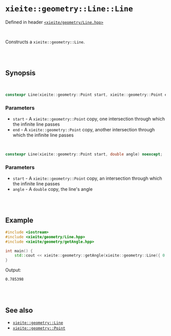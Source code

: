 # `xieite::geometry::Line::Line`
Defined in header [`<xieite/geometry/Line.hpp>`](../../../include/xieite/geometry/Line.hpp)

<br/>

Constructs a `xieite::geometry::Line`.

<br/><br/>

## Synopsis

<br/>

```cpp
constexpr Line(xieite::geometry::Point start, xieite::geometry::Point end) noexcept;
```
### Parameters
- `start` - A `xieite::geometry::Point` copy, one intersection through which the infinite line passes
- `end` - A `xieite::geometry::Point` copy, another intersection through which the infinite line passes

<br/>

```cpp
constexpr Line(xieite::geometry::Point start, double angle) noexcept;
```
### Parameters
- `start` - A `xieite::geometry::Point` copy, an intersection through which the infinite line passes
- `angle` - A `double` copy, the line's angle

<br/><br/>

## Example
```cpp
#include <iostream>
#include <xieite/geometry/Line.hpp>
#include <xieite/geometry/getAngle.hpp>

int main() {
	std::cout << xieite::geometry::getAngle(xieite::geometry::Line({ 0.0, 0.0 }, { 1.0, 1.0 })) << '\n';
}
```
Output:
```
0.785398
```

<br/><br/>

## See also
- [`xieite::geometry::Line`](../../../docs/geometry/Line.md)
- [`xieite::geometry::Point`](../../../docs/geometry/Point.md)
